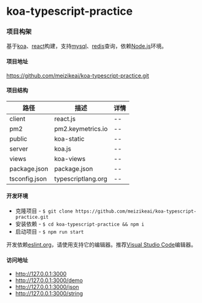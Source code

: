 # koa-typescript-practice

### 项目构架

基于[koa](https://koajs.com)、[react](https://reactjs.org)构建，支持[mysql](https://www.npmjs.com/package/mysql)、[redis](https://www.npmjs.com/package/redis)查询，依赖[Node.js](https://nodejs.org)环境。

#### 项目地址

https://github.com/meizikeai/koa-typescript-practice.git

#### 项目结构

| 路径          | 描述               | 详情 |
| ------------- | ------------------ | ---- |
| client        | react.js           | --   |
| pm2           | pm2.keymetrics.io  | --   |
| public        | koa-static         | --   |
| server        | koa.js             | --   |
| views         | koa-views          | --   |
| package.json  | package.json       | --   |
| tsconfig.json | typescriptlang.org | --   |

#### 开发环境

  + 克隆项目 - `$ git clone https://github.com/meizikeai/koa-typescript-practice.git`
  + 安装依赖 - `$ cd koa-typescript-practice && npm i`
  + 启动项目 - `$ npm run start`

开发依赖[eslint.org](https://eslint.org)，请使用支持它的编辑器。推荐[Visual Studio Code](https://code.visualstudio.com)编辑器。

#### 访问地址

  + http://127.0.0.1:3000
  + http://127.0.0.1:3000/demo
  + http://127.0.0.1:3000/json
  + http://127.0.0.1:3000/string
